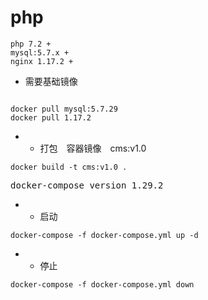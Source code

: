 # php

~~~~~~
php 7.2 +
mysql:5.7.x +
nginx 1.17.2 +
~~~~~~

* 需要基础镜像
~~~~~~

docker pull mysql:5.7.29
docker pull 1.17.2

~~~~~~

* - 打包　容器镜像　cms:v1.0

~~~~~~
docker build -t cms:v1.0 .
~~~~~~

<kbd>docker-compose version 1.29.2<kbd>


* - 启动

~~~~~~
docker-compose -f docker-compose.yml up -d
~~~~~~

* - 停止

~~~~~~
docker-compose -f docker-compose.yml down
~~~~~~

